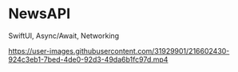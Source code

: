 # NewsAPI
SwiftUI, Async/Await, Networking


https://user-images.githubusercontent.com/31929901/216602430-924c3eb1-7bed-4de0-92d3-49da6b1fc97d.mp4


